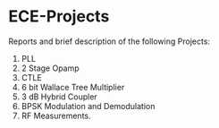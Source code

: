 # ECE-Projects
Reports and brief description of the following Projects:

1. PLL 
2. 2 Stage Opamp 
3. CTLE
4. 6 bit Wallace Tree Multiplier
5. 3 dB Hybrid Coupler
6. BPSK Modulation and Demodulation
7. RF Measurements.

